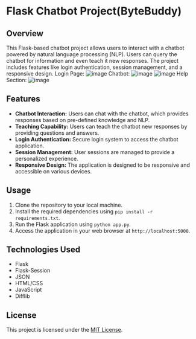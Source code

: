# Flask Chatbot Project(ByteBuddy)

## Overview
This Flask-based chatbot project allows users to interact with a chatbot powered by natural language processing (NLP). Users can query the chatbot for information and even teach it new responses. The project includes features like login authentication, session management, and a responsive design.
Login Page:
![image](https://github.com/SagarDubey10/ByteBuddy/assets/140263050/3447493b-f090-4b1b-b294-b28fd736a282)
Chatbot:
![image](https://github.com/SagarDubey10/ByteBuddy/assets/140263050/3db401a2-9954-463f-89e4-3f04600459d3)
![image](https://github.com/SagarDubey10/ByteBuddy/assets/140263050/b9adadd5-f809-4a40-bf65-7a522f053a3e)
Help Section:
![image](https://github.com/SagarDubey10/ByteBuddy/assets/140263050/7d6f37cd-b3b7-4b9d-9fa5-7e852ba41eb8)


## Features
- **Chatbot Interaction:** Users can chat with the chatbot, which provides responses based on pre-defined knowledge and NLP.
- **Teaching Capability:** Users can teach the chatbot new responses by providing questions and answers.
- **Login Authentication:** Secure login system to access the chatbot application.
- **Session Management:** User sessions are managed to provide a personalized experience.
- **Responsive Design:** The application is designed to be responsive and accessible on various devices.

## Usage
1. Clone the repository to your local machine.
2. Install the required dependencies using `pip install -r requirements.txt`.
3. Run the Flask application using `python app.py`.
4. Access the application in your web browser at `http://localhost:5000`.

## Technologies Used
- Flask
- Flask-Session
- JSON
- HTML/CSS
- JavaScript
- Difflib

## License
This project is licensed under the [MIT License](LICENSE).
